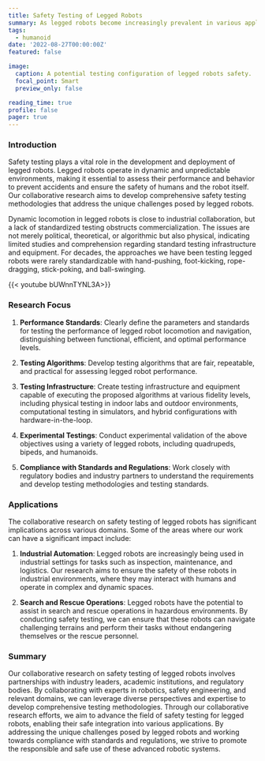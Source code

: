 ```yaml
---
title: Safety Testing of Legged Robots
summary: As legged robots become increasingly prevalent in various applications, it is crucial to develop robust safety testing methodologies to identify potential risks and ensure safe operation.
tags:
  - humanoid
date: '2022-08-27T00:00:00Z'
featured: false

image:
  caption: A potential testing configuration of legged robots safety.
  focal_point: Smart
  preview_only: false

reading_time: true
profile: false
pager: true
---
```



### Introduction
Safety testing plays a vital role in the development and deployment of legged robots. Legged robots operate in dynamic and unpredictable environments, making it essential to assess their performance and behavior to prevent accidents and ensure the safety of humans and the robot itself. Our collaborative research aims to develop comprehensive safety testing methodologies that address the unique challenges posed by legged robots.

Dynamic locomotion in legged robots is close to industrial collaboration, but a lack of standardized testing obstructs commercialization. The issues are not merely political, theoretical, or algorithmic but also physical, indicating limited studies and comprehension regarding standard testing infrastructure and equipment. For decades, the approaches we have been testing legged robots were rarely standardizable with hand-pushing, foot-kicking, rope-dragging, stick-poking, and ball-swinging.


{{< youtube bUWnnTYNL3A>}}

### Research Focus

1. **Performance Standards**: Clearly define the parameters and standards for testing the performance of legged robot locomotion and navigation, distinguishing between functional, efficient, and optimal performance levels.
   
2. **Testing Algorithms**: Develop testing algorithms that are fair, repeatable, and practical for assessing legged robot performance.
   
3. **Testing Infrastructure**: Create testing infrastructure and equipment capable of executing the proposed algorithms at various fidelity levels, including physical testing in indoor labs and outdoor environments, computational testing in simulators, and hybrid configurations with hardware-in-the-loop.


4. **Experimental Testings**: Conduct experimental validation of the above objectives using a variety of legged robots, including quadrupeds, bipeds, and humanoids.

5. **Compliance with Standards and Regulations**: Work closely with regulatory bodies and industry partners to understand the requirements and develop testing methodologies and testing standards. 


### Applications
The collaborative research on safety testing of legged robots has significant implications across various domains. Some of the areas where our work can have a significant impact include:

1. **Industrial Automation**: Legged robots are increasingly being used in industrial settings for tasks such as inspection, maintenance, and logistics. Our research aims to ensure the safety of these robots in industrial environments, where they may interact with humans and operate in complex and dynamic spaces.

2. **Search and Rescue Operations**: Legged robots have the potential to assist in search and rescue operations in hazardous environments. By conducting safety testing, we can ensure that these robots can navigate challenging terrains and perform their tasks without endangering themselves or the rescue personnel.



### Summary
Our collaborative research on safety testing of legged robots involves partnerships with industry leaders, academic institutions, and regulatory bodies. By collaborating with experts in robotics, safety engineering, and relevant domains, we can leverage diverse perspectives and expertise to develop comprehensive testing methodologies. Through our collaborative research efforts, we aim to advance the field of safety testing for legged robots, enabling their safe integration into various applications. By addressing the unique challenges posed by legged robots and working towards compliance with standards and regulations, we strive to promote the responsible and safe use of these advanced robotic systems.